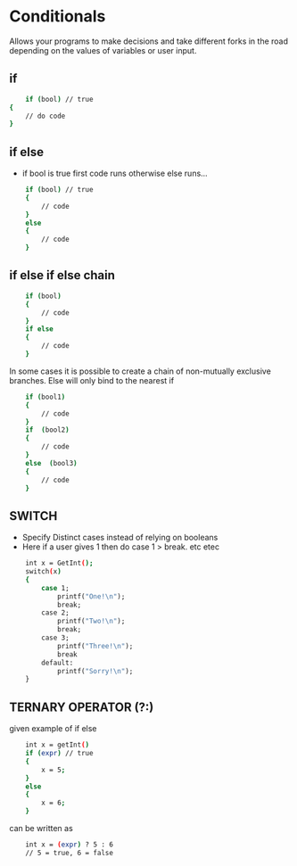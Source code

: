 # Conditionals

Allows your programs to make decisions and take different forks in the road depending on the values of variables or user input.

## if

```bash
    if (bool) // true
{
    // do code
}
```

## if else

- if bool is true first code runs otherwise else runs...

```bash
    if (bool) // true
    {
        // code
    }
    else
    {
        // code
    }
```

## if else if else chain

```bash
    if (bool)
    {
        // code
    }
    if else
    {
        // code
    }
```

In some cases it is possible to create a chain of non-mutually exclusive branches.
Else will only bind to the nearest if

```bash
    if (bool1)
    {
        // code
    }
    if  (bool2)
    {
        // code
    }
    else  (bool3)
    {
        // code
    }
```

## SWITCH

- Specify Distinct cases instead of relying on booleans
- Here if a user gives 1 then do case 1 > break. etc etec

```bash
    int x = GetInt();
    switch(x)
    {
        case 1;
            printf("One!\n");
            break;
        case 2;
            printf("Two!\n");
            break;
        case 3;
            printf("Three!\n");
            break
        default:
            printf("Sorry!\n");
    }
```

## TERNARY OPERATOR (?:)

given example of if else

```bash
    int x = getInt()
    if (expr) // true
    {
        x = 5;
    }
    else
    {
        x = 6;
    }
```

can be written as

```bash
    int x = (expr) ? 5 : 6
    // 5 = true, 6 = false
```
